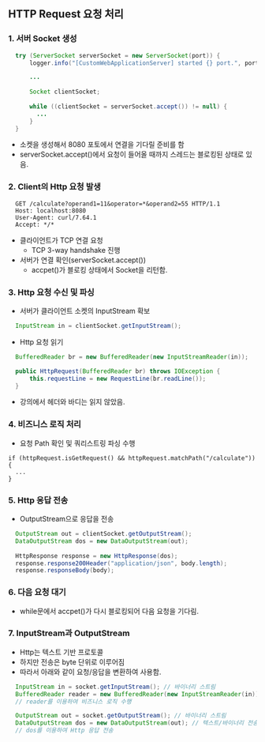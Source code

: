 ## HTTP Request 요청 처리
### 1. 서버 Socket 생성
  ``` Java
    try (ServerSocket serverSocket = new ServerSocket(port)) {
        logger.info("[CustomWebApplicationServer] started {} port.", port);

        ...
        
        Socket clientSocket;
        
        while ((clientSocket = serverSocket.accept()) != null) {
          ...
        }
    }
  ```
  - 소켓을 생성해서 8080 포토에서 연결을 기다릴 준비를 함
  - serverSocket.accept()에서 요청이 들어올 때까지 스레드는 블로킹된 상태로 있음.

### 2. Client의 Http 요청 발생
  ``` Http Request
    GET /calculate?operand1=11&operator=*&operand2=55 HTTP/1.1
    Host: localhost:8080
    User-Agent: curl/7.64.1
    Accept: */*
  ```
  - 클라이언트가 TCP 연결 요청
    - TCP 3-way handshake 진행
  - 서버가 연결 확인(serverSocket.accept())
    - accpet()가 블로킹 상태에서 Socket을 리턴함.

### 3. Http 요청 수신 및 파싱
  - 서버가 클라이언트 소켓의 InputStream 확보
  ``` java
    InputStream in = clientSocket.getInputStream();
  ```
  - Http 요청 읽기
  ``` Java
    BufferedReader br = new BufferedReader(new InputStreamReader(in));
  
    public HttpRequest(BufferedReader br) throws IOException {
        this.requestLine = new RequestLine(br.readLine());
    }
  ```
  - 강의에서 헤더와 바디는 읽지 않았음.

### 4. 비즈니스 로직 처리
  - 요청 Path 확인 및 쿼리스트링 파싱 수행
  ```
  if (httpRequest.isGetRequest() && httpRequest.matchPath("/calculate")) {
    ...
  }
  ```
  
### 5. Http 응답 전송
  - OutputStream으로 응답을 전송
  ``` java
    OutputStream out = clientSocket.getOutputStream();
    DataOutputStream dos = new DataOutputStream(out);
    
    HttpResponse response = new HttpResponse(dos);
    response.response200Header("application/json", body.length);
    response.responseBody(body);
  ```

### 6. 다음 요청 대기
  - while문에서 accpet()가 다시 블로킹되어 다음 요청을 기다림.

### 7. InputStream과 OutputStream
  - Http는 텍스트 기반 프로토콜
  - 하지만 전송은 byte 단위로 이루어짐
  - 따라서 아래와 같이 요청/응답을 변환하여 사용함.
  ```java
    InputStream in = socket.getInputStream(); // 바이너리 스트림
    BufferedReader reader = new BufferedReader(new InputStreamReader(in)); // 텍스트화
    // reader를 이용하여 비즈니스 로직 수행

    OutputStream out = socket.getOutputStream(); // 바이너리 스트림
    DataOutputStream dos = new DataOutputStream(out); // 텍스트/바이너리 전송 가능
    // dos를 이용하여 Http 응답 전송
  ```